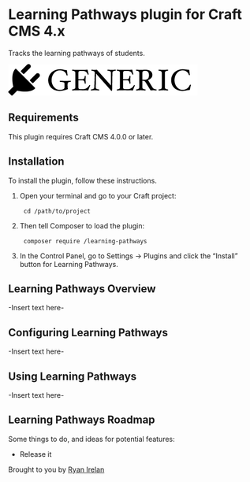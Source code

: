 # Learning Pathways plugin for Craft CMS 4.x

Tracks the learning pathways of students.

![Screenshot](resources/img/plugin-logo.png)

## Requirements

This plugin requires Craft CMS 4.0.0 or later.

## Installation

To install the plugin, follow these instructions.

1. Open your terminal and go to your Craft project:

        cd /path/to/project

2. Then tell Composer to load the plugin:

        composer require /learning-pathways

3. In the Control Panel, go to Settings → Plugins and click the “Install” button for Learning Pathways.

## Learning Pathways Overview

-Insert text here-

## Configuring Learning Pathways

-Insert text here-

## Using Learning Pathways

-Insert text here-

## Learning Pathways Roadmap

Some things to do, and ideas for potential features:

* Release it

Brought to you by [Ryan Irelan](https://craftquest.io)
